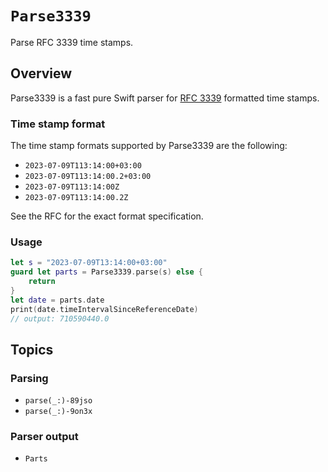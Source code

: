 # ``Parse3339``

Parse RFC 3339 time stamps.

## Overview

Parse3339 is a fast pure Swift parser for [RFC 3339] formatted time stamps. 

[RFC 3339]: https://www.rfc-editor.org/rfc/rfc3339

### Time stamp format

The time stamp formats supported by Parse3339 are the following:

- `2023-07-09T113:14:00+03:00`
- `2023-07-09T113:14:00.2+03:00`
- `2023-07-09T113:14:00Z`
- `2023-07-09T113:14:00.2Z`

See the RFC for the exact format specification.

### Usage

```swift
let s = "2023-07-09T13:14:00+03:00"
guard let parts = Parse3339.parse(s) else {
    return
}
let date = parts.date
print(date.timeIntervalSinceReferenceDate)
// output: 710590440.0
```

## Topics

### Parsing

- ``parse(_:)-89jso``
- ``parse(_:)-9on3x``

### Parser output

- ``Parts``
